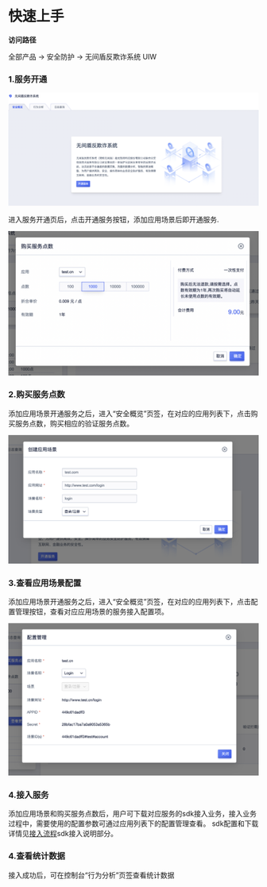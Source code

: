 

# 快速上手

**访问路径**

全部产品 -> 安全防护 -> 无间盾反欺诈系统 UIW

### 1.服务开通
![](/images/start.png)

进入服务开通页后，点击开通服务按钮，添加应用场景后即开通服务.

![](/images/buy.png)


### 2.购买服务点数
添加应用场景开通服务之后，进入“安全概览”页签，在对应的应用列表下，点击购买服务点数，购买相应的验证服务点数。

![](/images/app.png)

### 3.查看应用场景配置
添加应用场景开通服务之后，进入“安全概览”页签，在对应的应用列表下，点击配置管理按钮，查看对应应用场景的服务接入配置项。

![](/images/appconfig.png)

### 4.接入服务
添加应用场景和购买服务点数后，用户可下载对应服务的sdk接入业务，接入业务过程中，需要使用的配置参数可通过应用列表下的配置管理查看。
sdk配置和下载详情见[接入流程](/uiw/operation/index)sdk接入说明部分。

### 4.查看统计数据
接入成功后，可在控制台“行为分析”页签查看统计数据